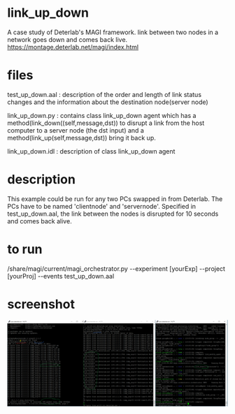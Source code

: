   # link_up_down
  A case study of Deterlab's MAGI framework. link between two nodes in a network goes down and comes back live.  https://montage.deterlab.net/magi/index.html

  # files
  test_up_down.aal : description of the order and length of link status changes and the information about the destination node(server node)
  
  link_up_down.py : contains class link_up_down agent which has a method(link_down((self,message,dst)) to disrupt a link from the host computer to a server node (the dst input) and a method(link_up(self,message,dst)) bring it back up.
  
  link_up_down.idl : description of class link_up_down agent 


  # description
  This example could be run for any two PCs swapped in from Deterlab. The PCs have to be named 'clientnode' and 'servernode'.
  Specified in test_up_down.aal, the link between the nodes is disrupted for 10 seconds and comes back alive.


  # to run
  /share/magi/current/magi_orchestrator.py --experiment [yourExp]  --project [yourProj]  --events test_up_down.aal
  
  # screenshot
  
  ![screenshot](https://github.com/houmanhaji/link_up_down/blob/master/screenshot2.png)

  
